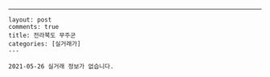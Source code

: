 ---
    layout: post
    comments: true
    title: 전라북도 무주군
    categories: [실거래가]
    ---

    2021-05-26 실거래 정보가 없습니다.

    